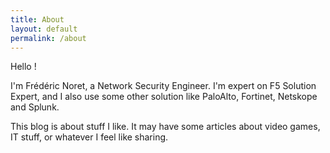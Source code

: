 ```yaml
---
title: About
layout: default
permalink: /about
---
```


Hello !

I'm Frédéric Noret, a Network Security Engineer. I'm expert on F5 Solution Expert, and I also use some other solution like PaloAlto, Fortinet, Netskope and Splunk.

This blog is about stuff I like.
It may have some articles about video games, IT stuff, or whatever I feel like sharing.